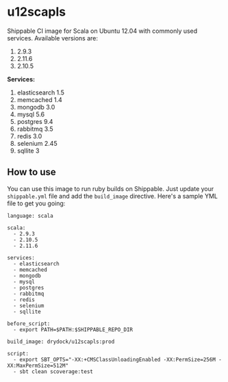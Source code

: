 # u12scapls
Shippable CI image for Scala on Ubuntu 12.04 with commonly used services. Available versions are:

1. 2.9.3
3. 2.11.6
2. 2.10.5

**Services:**

1. elasticsearch 1.5
2. memcached 1.4
3. mongodb 3.0
4. mysql 5.6
5. postgres 9.4
6. rabbitmq 3.5
7. redis 3.0
8. selenium 2.45
9. sqllite 3

## How to use

You can use this image to run ruby builds on Shippable. Just update your `shippable.yml` file and add the `build_image` directive. Here's a sample YML file to get you going:


```
language: scala

scala:
  - 2.9.3
  - 2.10.5
  - 2.11.6

services:
  - elasticsearch
  - memcached
  - mongodb
  - mysql
  - postgres
  - rabbitmq
  - redis
  - selenium
  - sqllite

before_script:
  - export PATH=$PATH:$SHIPPABLE_REPO_DIR

build_image: drydock/u12scapls:prod

script:
  - export SBT_OPTS="-XX:+CMSClassUnloadingEnabled -XX:PermSize=256M -XX:MaxPermSize=512M"
  - sbt clean scoverage:test
```
